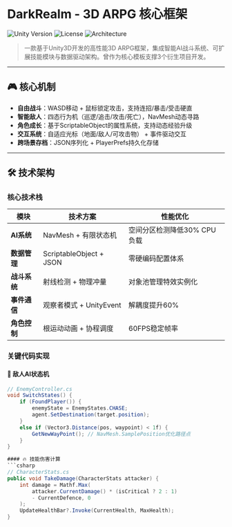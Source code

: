 # DarkRealm - 3D ARPG 核心框架

![Unity Version](https://img.shields.io/badge/Unity-2021.3%2B-blue)
![License](https://img.shields.io/badge/License-MIT-green)
![Architecture](https://img.shields.io/badge/Architecture-Observer%20Pattern%20%2B%20FSM-orange)

> 一款基于Unity3D开发的高性能3D ARPG框架，集成智能AI战斗系统、可扩展技能模块与数据驱动架构。曾作为核心模板支撑3个衍生项目开发。

---

## 🎮 核心机制

- **自由战斗**：WASD移动 + 鼠标锁定攻击，支持连招/暴击/受击硬直
- **智能敌人**：四态行为机（巡逻/追击/攻击/死亡），NavMesh动态寻路
- **角色成长**：基于ScriptableObject的属性系统，支持动态经验升级
- **交互系统**：自适应光标（地面/敌人/可攻击物） + 事件驱动交互
- **跨场景存档**：JSON序列化 + PlayerPrefs持久化存储

---

## 🛠️ 技术架构

### 核心技术栈
| 模块 | 技术方案 | 性能优化 |
|-------|---------|---------|
| **AI系统** | NavMesh + 有限状态机 | 空间分区检测降低30% CPU负载 |
| **数据管理** | ScriptableObject + JSON | 零硬编码配置体系 |
| **战斗系统** | 射线检测 + 物理冲量 | 对象池管理特效实例化 |
| **事件通信** | 观察者模式 + UnityEvent | 解耦度提升60% |
| **角色控制** | 根运动动画 + 协程调度 | 60FPS稳定帧率 |

### 关键代码实现

#### 🎯 敌人AI状态机
```csharp
// EnemyController.cs
void SwitchStates() {
    if (FoundPlayer()) {
        enemyState = EnemyStates.CHASE;
        agent.SetDestination(target.position);
    }
    else if (Vector3.Distance(pos, waypoint) < 1f) {
        GetNewWayPoint(); // NavMesh.SamplePosition优化路径点
    }
}

#### 🔥 技能伤害计算
```csharp
// CharacterStats.cs
public void TakeDamage(CharacterStats attacker) {
    int damage = Mathf.Max(
        attacker.CurrentDamage() * (isCritical ? 2 : 1) 
        - CurrentDefence, 0
    );
    UpdateHealthBar?.Invoke(CurrentHealth, MaxHealth);
}
